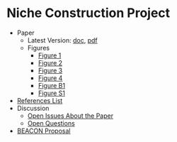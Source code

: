 # Niche Construction Project

* Paper
    * Latest Version: [doc](https://github.com/briandconnelly/nicheconstruct/raw/master/paper/ncnh-latest.docx), [pdf](https://github.com/briandconnelly/nicheconstruct/raw/master/paper/ncnh-latest.pdf)
    * Figures
        * [Figure 1](figures/Figure1.png)
        * [Figure 2](figures/Figure2.png)
        * [Figure 3](figures/Figure3.png)
        * [Figure 4](figures/Figure4.png)
        * [Figure B1](figures/FigureB1.pdf)
        * [Figure S1](figures/FigureS1.png)
* [References List](https://github.com/briandconnelly/nicheconstruct/wiki/References)
* Discussion
    * [Open Issues About the Paper](https://github.com/briandconnelly/nicheconstruct/labels/paper)
    * [Open Questions](https://github.com/briandconnelly/nicheconstruct/labels/question)
* [BEACON Proposal](https://github.com/briandconnelly/nicheconstruct/raw/master/BEACON_Proposal/NCNH_Proposal_2015.pdf)
